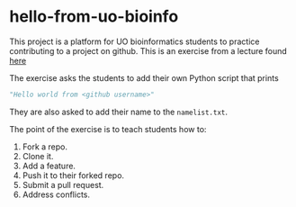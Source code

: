 # hello-from-uo-bioinfo

This project is a platform for UO bioinformatics students to practice contributing
to a project on github. This is an exercise from a lecture found [here](zsailer.github.io/git-it-talk)

The exercise asks the students to add their own Python script that prints
```python
"Hello world from <github username>"
```

They are also asked to add their name to the `namelist.txt`.

The point of the exercise is to teach students how to:

1. Fork a repo.
2. Clone it.
3. Add a feature.
4. Push it to their forked repo.
5. Submit a pull request.
6. Address conflicts.
